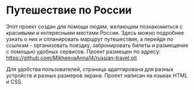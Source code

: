 # Путешествие по России

Этот проект создан для помощи людям, желающим познакомиться с красивыми и интересными местами России. Здесь можно подробнее узнать о них и спланировать маршрут путешествия, а перейдя по ссылкам - организовать поездку, забронировать билеты и размещение с помощью удобных сервисов.
Проект размещен по адресу: https://github.com/MikheevaAnna14/russian-travel.git

Для удобства пользователей, страница адаптирована для разных устройств и разных размеров экрана.
Проект написан на языках HTML и СSS.
